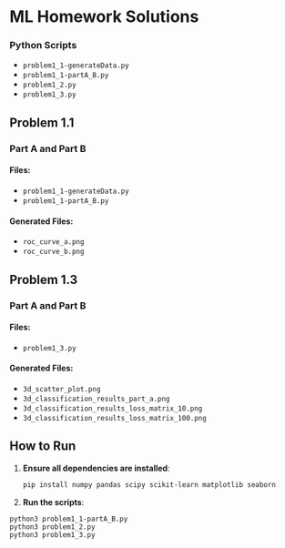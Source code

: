 # ML Homework Solutions

### Python Scripts

- `problem1_1-generateData.py`
- `problem1_1-partA_B.py`
- `problem1_2.py`
- `problem1_3.py`

## Problem 1.1

### Part A and Part B

#### Files:

- `problem1_1-generateData.py`
- `problem1_1-partA_B.py`

#### Generated Files:

- `roc_curve_a.png`
- `roc_curve_b.png`

## Problem 1.3

### Part A and Part B

#### Files:

- `problem1_3.py`

#### Generated Files:

- `3d_scatter_plot.png`
- `3d_classification_results_part_a.png`
- `3d_classification_results_loss_matrix_10.png`
- `3d_classification_results_loss_matrix_100.png`

## How to Run

1. **Ensure all dependencies are installed**:

   ```sh
   pip install numpy pandas scipy scikit-learn matplotlib seaborn

   ```

2. **Run the scripts**:

```python3 problem1_1-generateData.py
python3 problem1_1-partA_B.py
python3 problem1_2.py
python3 problem1_3.py
```
